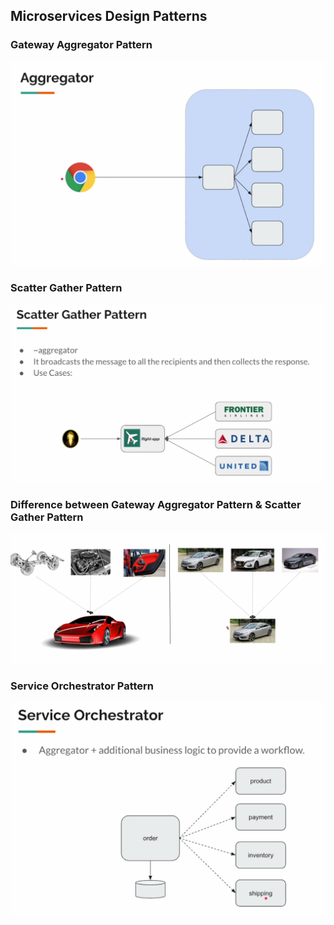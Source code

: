 ## Microservices Design Patterns

### Gateway Aggregator Pattern

![img.png](img.png)

### Scatter Gather Pattern

![img_1.png](img_1.png)

### Difference between Gateway Aggregator Pattern & Scatter Gather Pattern

![img_2.png](img_2.png)

### Service Orchestrator Pattern

![img_3.png](img_3.png)

